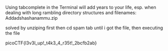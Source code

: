 Using tabcomplete in the Terminal will add years to your life, esp. when dealing with long rambling directory structures and filenames: Addadshashanammu.zip

solved by unziping first then cd spam tab until i got the file, then executing the file 

picoCTF{l3v3l_up!_t4k3_4_r35t!_2bcfb2ab}